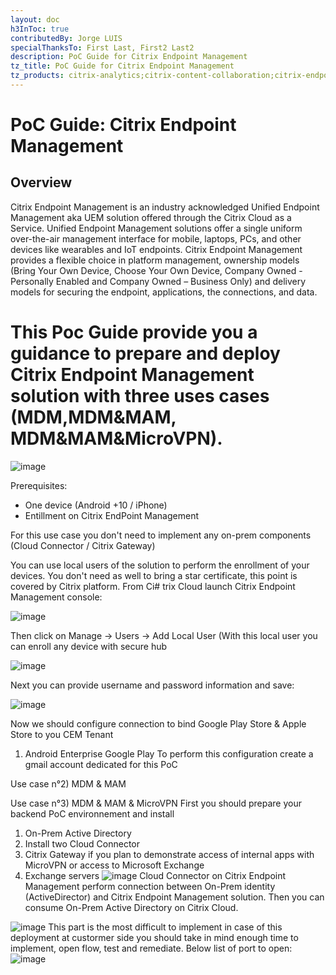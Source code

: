 ```yaml
---
layout: doc
h3InToc: true
contributedBy: Jorge LUIS
specialThanksTo: First Last, First2 Last2
description: PoC Guide for Citrix Endpoint Management
tz_title: PoC Guide for Citrix Endpoint Management
tz_products: citrix-analytics;citrix-content-collaboration;citrix-endpoint-management;citrix-networking;citrix-secure-internet-access;citrix-secure-workspace-access;citrix-service-providers;citrix-virtual-apps-and-desktops-standard-for-azure;citrix-virtual-apps-and-desktops;citrix-workspace;google-cloud-platform;other;security;third-party-content
---
```

# PoC Guide: Citrix Endpoint Management

## Overview
Citrix Endpoint Management is an industry acknowledged Unified Endpoint Management aka UEM solution offered through the Citrix Cloud as a Service. Unified Endpoint Management solutions offer a single uniform over-the-air management interface for mobile, laptops, PCs, and other devices like wearables and IoT endpoints. Citrix Endpoint Management provides a flexible choice in platform management, ownership models (Bring Your Own Device, Choose Your Own Device, Company Owned - Personally Enabled and Company Owned – Business Only) and delivery models for securing the endpoint, applications, the connections, and data.

# This Poc Guide provide you a guidance to prepare and deploy Citrix Endpoint Management solution with three uses cases (MDM,MDM&MAM, MDM&MAM&MicroVPN).

![image](https://user-images.githubusercontent.com/89078107/133591319-8cf3c703-36db-4d11-9a73-f4365d3262cc.png)

Prerequisites:
 - One device (Android +10 / iPhone)
 - Entillment on Citrix EndPoint Management 

For this use case you don't need to implement any on-prem components (Cloud Connector / Citrix Gateway)

You can use local users of the solution to perform the enrollment of your devices.
You don't need as well to bring a star certificate, this point is covered by Citrix platform.
From Ci# trix Cloud launch Citrix Endpoint Management console:

![image](https://user-images.githubusercontent.com/89078107/133486451-e8246444-04f7-4b1e-90c6-eb1b4fae6b1b.png)

Then click on Manage -> Users -> Add Local User (With this local user you can enroll any device with secure hub

![image](https://user-images.githubusercontent.com/89078107/133487452-64e28345-90b6-44ab-b0d8-7ebe4f905ebb.png)

Next you can provide username and password information and save:

![image](https://user-images.githubusercontent.com/89078107/133488092-4ffd4297-e61b-44d6-8e64-01d8cdb37c03.png)

Now we should configure connection to bind Google Play Store & Apple Store to you CEM Tenant
1. Android Enterprise Google Play
To perform this configuration create a gmail account dedicated for this PoC









Use case n°2) MDM & MAM



Use case n°3) MDM & MAM & MicroVPN
First you should prepare your backend PoC environnement and install
  1. On-Prem Active Directory
  2. Install two Cloud Connector
  3. Citrix Gateway if you plan to demonstrate access of internal apps with MicroVPN or access to Microsoft Exchange
  4. Exchange servers
![image](https://user-images.githubusercontent.com/89078107/132574091-f095824b-5b50-4f80-91d1-bcd088ad7aaf.png)
Cloud Connector on Citrix Endpoint Management perform connection between On-Prem identity (ActiveDirector) and Citrix Endpoint Management solution. 
Then you can consume On-Prem Active Directory on Citrix Cloud.

![image](https://user-images.githubusercontent.com/89078107/132574613-d813a8e5-20ba-48e5-a740-62db70adb959.png)
This part is the most difficult to implement in case of this deployment at custormer side you should take in mind enough time to implement, open flow, test and remediate.
Below list of port to open:
![image](https://user-images.githubusercontent.com/89078107/132575338-02fea2d5-e38b-4ac2-9a2d-e53b3f0121bb.png)

